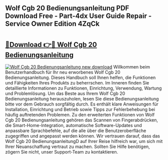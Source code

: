 ## Wolf Cgb 20 Bedienungsanleitung PDF Download Free - Part-4dx User Guide Repair - Service Owner Edition 4ZqCk

# <h2><a href="http://df1uop.blite.top/?on=Wolf+Cgb+20+Bedienungsanleitung">🔗Download 👉🔴 Wolf Cgb 20 Bedienungsanleitung</a></h2>

[![Wolf Cgb 20 Bedienungsanleitung new download](https://i.imgur.com/lujVjoI.png)](http://df1uop.blite.top/?on=Wolf+Cgb+20+Bedienungsanleitung)
Willkommen beim Benutzerhandbuch für Ihr neu erworbenes Wolf Cgb 20 Bedienungsanleitung. Dieses Handbuch soll Ihnen helfen, die Funktionen und Fähigkeiten Ihres Produkts zu beherrschen. Im Inneren finden Sie detaillierte Informationen zu Funktionen, Einrichtung, Verwendung, Wartung und Problemlösung. Um das Beste aus Ihrem Wolf Cgb 20 Bedienungsanleitung herauszuholen, lesen Sie diese Bedienungsanleitung bitte vor dem Gebrauch sorgfältig durch. Es enthält klare Anweisungen für Installation, Einrichtung und Betrieb sowie Tipps zur Fehlerbehebung bei häufig auftretenden Problemen. Zu den erweiterten Funktionen von Wolf Cgb 20 Bedienungsanleitung gehören das Scannen von Fingerabdrücken, die Smart-Home-Integration, automatische Software-Updates und anpassbare Sprachbefehle, auf die alle über die Benutzeroberfläche zugegriffen und angepasst werden können. Wir vertrauen darauf, dass das Wolf Cgb 20 BedienungsanleitungD auf Ihrer Reise hilfreich war, um sich mit Ihrer Neuanschaffung vertraut zu machen. Sollten Sie Hilfe benötigen, zögern Sie nicht, unser Support-Team zu kontaktieren.
